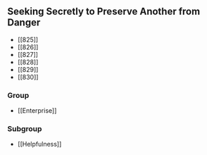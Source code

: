 ## Seeking Secretly to Preserve Another from Danger

- [[825]]
- [[826]]
- [[827]]
- [[828]]
- [[829]]
- [[830]]

### Group
- [[Enterprise]]

### Subgroup
- [[Helpfulness]]

